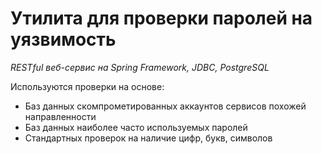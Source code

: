 # Утилита для проверки паролей на уязвимость 

*RESTful веб-сервис на Spring Framework, JDBC, PostgreSQL*

Используются проверки на основе:

- Баз данных скомпрометированных аккаунтов сервисов похожей направленности
- Баз данных наиболее часто используемых паролей
- Стандартных проверок на наличие цифр, букв, символов
